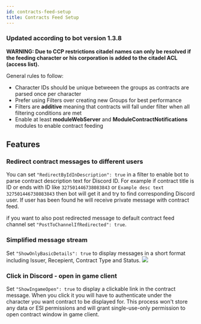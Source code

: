 ```yaml
---
id: contracts-feed-setup
title: Contracts Feed Setup
---
```


### **Updated according to bot version 1.3.8**

**WARNING: Due to CCP restrictions citadel names can only be resolved if the feeding character or his corporation is added to the citadel ACL (access list).**

General rules to follow:

- Character IDs should be unique betweeen the groups as contracts are parsed once per character
- Prefer using Filters over creating new Groups for best performance
- Filters are **additive** meaning that contracts will fall under filter when all filtering conditions are met
- Enable at least **moduleWebServer** and **ModuleContractNotifications** modules to enable contract feeding

## Features

### Redirect contract messages to different users

You can set `"RedirectByIdInDescription": true` in a filter to enable bot to parse contract description text for Discord ID. For example if contract title is ID or ends with ID like `327501446738083843` or `Example desc text 327501446738083843` then bot will get it and try to find corresponding Discord user. If user has been found he will receive private message with contract feed.

if you want to also post redirected message to default contract feed channel set `"PostToChannelIfRedirected": true`.

### Simplified message stream

Set `"ShowOnlyBasicDetails": true` to display messages in a short format including Issuer, Recepient, Contract Type and Status.
![](http://joxi.ru/VrwV9Lgf7oK4oA.jpg)

### Click in Discord - open in game client

Set `"ShowIngameOpen": true` to display a clickable link in the contract message. When you click it you will have to authenticate under the character you want contract to be displayed for. This process won't store any data or ESI permissions and will grant single-use-only permission to open contract window in game client.
